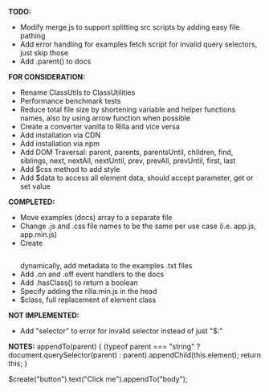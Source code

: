 **TODO:**
- Modify merge.js to support splitting src scripts by adding easy file pathing
- Add error handling for examples fetch script for invalid query selectors, just skip those
- Add .parent() to docs

**FOR CONSIDERATION:**
- Rename ClassUtils to ClassUtilities
- Performance benchmark tests
- Reduce total file size by shortening variable and helper functions names, also by using arrow function when possible
- Create a converter vanilla to Rilla and vice versa
- Add installation via CDN
- Add installation via npm
- Add DOM Traversal: parent, parents, parentsUntil, children, find, siblings, next, nextAll, nextUntil, prev, prevAll, prevUntil, first, last
- Add $css method to add style
- Add $data to access all element data, should accept parameter, get or set value

**COMPLETED:**
- Move examples (docs) array to a separate file
- Change .js and .css file names to be the same per use case (i.e. app.js, app.min.js)
- Create <pre><code class="language-html"></code></pre> dynamically, add metadata to the examples .txt files
- Add .on and .off event handlers to the docs
- Add .hasClass() to return a boolean
- Specify adding the rilla.min.js in the head
- $class, full replacement of element class

**NOT IMPLEMENTED:**
- Add "selector" to error for invalid selector instead of just "$:"

**NOTES:**
appendTo(parent) {
(typeof parent === "string" ? document.querySelector(parent) : parent).appendChild(this.element);
return this;
}

$create("button").text("Click me").appendTo("body");
